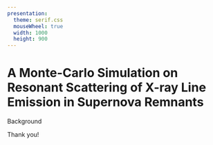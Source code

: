 ```yaml
---
presentation:
  theme: serif.css
  mouseWheel: true
  width: 1000
  height: 900
---
```

<!-- slide -->
# A Monte-Carlo Simulation on Resonant Scattering of X-ray Line Emission in Supernova Remnants
<!-- slide -->
Background
<!-- slide -->
Thank you!
